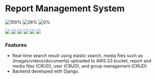 
# Report Management System 
![100%](https://progress-bar.dev/100/?title=backend-completion)
![28%](https://progress-bar.dev/28/?title=frontend-completion)
![0%](https://progress-bar.dev/0/?title=deploymint-completion)

![](https://img.shields.io/badge/Django-4.0.4-green) ![](https://img.shields.io/badge/React-18.2.0-lightblue) ![](https://img.shields.io/badge/Postgresql-4.13-%23b040bdb) ![](https://img.shields.io/badge/elastic__search-7.17.4-blue) ![](https://img.shields.io/badge/drf-3.13.1-red) ![](https://img.shields.io/badge/Aws-S3-yellow)

### Features

- Real-time search result using elastic search, media files such as (images/videos/documents) uploaded to AWS S3 bucket, report and media files (CRUD), user (CRUD), and group management (CRUD).
- Backend developed with Django.

